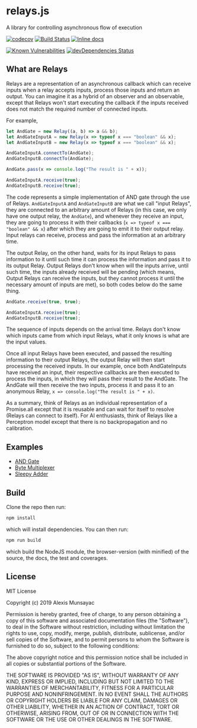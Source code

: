 # relays.js

A library for controlling asynchronous flow of execution


[![codecov](https://codecov.io/gh/LXSMNSYC/relays.js/branch/master/graph/badge.svg)](https://codecov.io/gh/LXSMNSYC/relays.js)
[![Build Status](https://travis-ci.org/LXSMNSYC/relays.js.svg?branch=master)](https://travis-ci.org/LXSMNSYC/relays.js)
[![Inline docs](http://inch-ci.org/github/LXSMNSYC/relays.js.svg?branch=master)](http://inch-ci.org/github/LXSMNSYC/relays.js)

[![Known Vulnerabilities](https://snyk.io/test/github/LXSMNSYC/relays.js/badge.svg?targetFile=package.json)](https://snyk.io/test/github/LXSMNSYC/relays.js?targetFile=package.json)
[![devDependencies Status](https://david-dm.org/LXSMNSYC/relays.js/dev-status.svg)](https://david-dm.org/LXSMNSYC/relays.js?type=dev)


## What are Relays

Relays are a representation of an asynchronous callback which can receive inputs when a relay accepts inputs, process those inputs and return an output. You can imagine it as a hybrid of an observer and an observable, except that Relays won't start executing the callback if the inputs received does not match the required number of connected inputs.

For example,

```js
let AndGate = new Relay((a, b) => a && b);
let AndGateInputA = new Relay(x => typeof x === "boolean" && x);
let AndGateInputB = new Relay(x => typeof x === "boolean" && x);

AndGateInputA.connectTo(AndGate);
AndGateInputB.connectTo(AndGate);

AndGate.pass(x => console.log("The result is " + x));

AndGateInputA.receive(true);
AndGateInputB.receive(true);
```

The code represents a simple implementation of AND gate through the use of Relays. ```AndGateInputA``` and ```AndGateInputB``` are what we call "input Relays", they are connected to an arbitrary amount of Relays (in this case, we only have one output relay, the ```AndGate```), and whenever they receive an input, they are going to process it with their callbacks (```x => typeof x === "boolean" && x```) after which they are going to emit it to their output relay. Input relays can receive, process and pass the information at an arbitrary time.

The output Relay, on the other hand, waits for its input Relays to pass information to it until such time it can process the information and pass it to its output Relay. Output Relays don't know when will the inputs arrive, until such time, the inputs already received will be pending (which means, Output Relays can receive the inputs, but they cannot process it until the necessary amount of inputs are met), so both codes below do the same thing.

```js
AndGate.receive(true, true);
```

```js
AndGateInputA.receive(true);
AndGateInputB.receive(true);
```

The sequence of inputs depends on the arrival time. Relays don't know which inputs came from which input Relays, what it only knows is what are the input values.

Once all input Relays have been executed, and passed the resulting information to their output Relays, the output Relay will then start processing the received inputs.
In our example, once both AndGateInputs have received an input, their respective callbacks are then executed to process the inputs, in which they will pass their result to the AndGate. The AndGate will then receive the two inputs, process it and pass it to an anonymous Relay, ```x => console.log("The result is " + x)```.

As a summary, think of Relays as an individual representation of a Promise.all except that it is reusable and can wait for itself to resolve (Relays can connect to itself). For AI enthusiasts, think of Relays like a Perceptron model except that there is no backpropagation and no calibration.

## Examples

* [AND Gate](https://github.com/LXSMNSYC/relays.js/tree/master/examples/andGate)
* [Byte Multiplexer](https://github.com/LXSMNSYC/relays.js/tree/master/examples/byteMultiplexer)
* [Sleepy Adder](https://github.com/LXSMNSYC/relays.js/tree/master/examples/sleepyAdder)

## Build

Clone the repo then run:

```bash
npm install
```

which will install dependencies. You can then run:

```bash
npm run build
```

which build the NodeJS module, the browser-version (with minified) of the source, the docs, the test and coverages.

## License

MIT License

Copyright (c) 2019 Alexis Munsayac

Permission is hereby granted, free of charge, to any person obtaining a copy
of this software and associated documentation files (the "Software"), to deal
in the Software without restriction, including without limitation the rights
to use, copy, modify, merge, publish, distribute, sublicense, and/or sell
copies of the Software, and to permit persons to whom the Software is
furnished to do so, subject to the following conditions:

The above copyright notice and this permission notice shall be included in all
copies or substantial portions of the Software.

THE SOFTWARE IS PROVIDED "AS IS", WITHOUT WARRANTY OF ANY KIND, EXPRESS OR
IMPLIED, INCLUDING BUT NOT LIMITED TO THE WARRANTIES OF MERCHANTABILITY,
FITNESS FOR A PARTICULAR PURPOSE AND NONINFRINGEMENT. IN NO EVENT SHALL THE
AUTHORS OR COPYRIGHT HOLDERS BE LIABLE FOR ANY CLAIM, DAMAGES OR OTHER
LIABILITY, WHETHER IN AN ACTION OF CONTRACT, TORT OR OTHERWISE, ARISING FROM,
OUT OF OR IN CONNECTION WITH THE SOFTWARE OR THE USE OR OTHER DEALINGS IN THE
SOFTWARE.